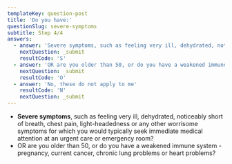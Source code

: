 ```yaml
---
templateKey: question-post
title: 'Do you have:'
questionSlug: severe-symptoms
subtitle: Step 4/4
answers:
  - answer: 'Severe symptoms, such as feeling very ill, dehydrated, noticeably short of breath, chest pain, light-headedness or any other worrisome symptoms for which you would typically seek immediate medical attention at an urgent care or emergency room?'
    nextQuestion: _submit
    resultCode: 'S'
  - answer: 'OR are you older than 50, or do you have a weakened immune system - pregnancy, current cancer, chronic lung problems or heart problems?'
    nextQuestion: _submit
    resultCode: 'O'
  - answer: 'No, these do not apply to me'
    resultCode: 'N'
    nextQuestion: _submit
---
```

* **Severe symptoms**, such as feeling very ill, dehydrated, noticeably short of breath, chest pain, light-headedness or any other worrisome symptoms for which you would typically seek immediate medical attention at an urgent care or emergency room? 
* OR are you older than 50, or do you have a weakened immune system - pregnancy, current cancer, chronic lung problems or heart problems?